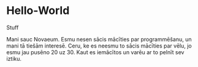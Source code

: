 # Hello-World
Stuff

Mani sauc Novaeum. Esmu nesen sācis mācīties par programmēšanu, un mani tā tiešām interesē. Ceru, ke es neesmu to sācis mācīties par vēlu, jo esmu jau pusēno 20 uz 30. Kaut es iemācītos un varēu ar to pelnīt sev iztiku.
